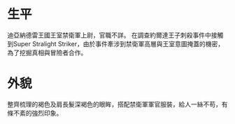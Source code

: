 <!-- TITLE: 拉斐爾 -->
<!-- SUBTITLE: 『跟我合作吧，但是不能曝光，要是你被發現了，我這邊會一概否認。』CV：內山昂輝 -->

# 生平
迪亞納德雷王國王室禁衛軍上尉，官職不詳。
在調查約爾達王子刺殺事件中接觸到Super Stralight Striker，由於事件牽涉到禁衛軍高層與王室意圖掩蓋的機密，為了挖掘真相與冒險者合作。

# 外貌
整齊梳理的褐色及肩長髮深褐色的眼眸，搭配禁衛軍軍官服裝，給人一絲不苟，有條不紊的強烈印象。